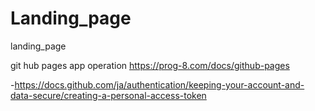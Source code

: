 # Landing_page
landing_page

git hub pages app operation
https://prog-8.com/docs/github-pages

-https://docs.github.com/ja/authentication/keeping-your-account-and-data-secure/creating-a-personal-access-token
